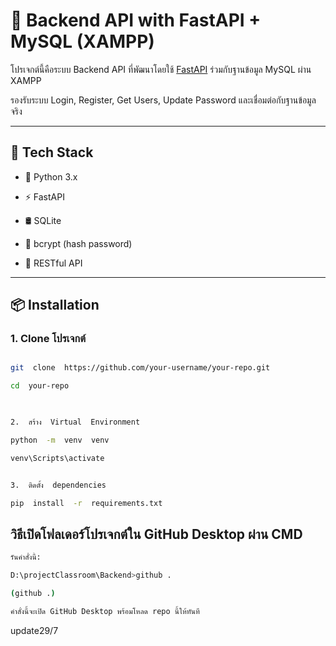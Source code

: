 
# 🚀 Backend API with FastAPI + MySQL (XAMPP)

  

โปรเจกต์นี้คือระบบ Backend API ที่พัฒนาโดยใช้ [FastAPI](https://fastapi.tiangolo.com/) ร่วมกับฐานข้อมูล MySQL ผ่าน XAMPP

รองรับระบบ Login, Register, Get Users, Update Password และเชื่อมต่อกับฐานข้อมูลจริง

  

---

  

## 🧰 Tech Stack

  

- 🐍 Python 3.x

- ⚡ FastAPI

- 🛢️ SQLite

- 🔐 bcrypt (hash password)

- 🔄 RESTful API

  

---

  

## 📦 Installation

  

### 1. Clone โปรเจกต์

  

```bash

git  clone  https://github.com/your-username/your-repo.git

cd  your-repo

  

2.  สร้าง  Virtual  Environment

python  -m  venv  venv

venv\Scripts\activate


3.  ติดตั้ง  dependencies

pip  install  -r  requirements.txt
```

## วิธีเปิดโฟลเดอร์โปรเจกต์ใน GitHub Desktop ผ่าน CMD
```bash
รันคำสั่งนี้:

D:\projectClassroom\Backend>github .

(github .)

คำสั่งนี้จะเปิด GitHub Desktop พร้อมโหลด repo นี้ให้ทันที
```

update29/7